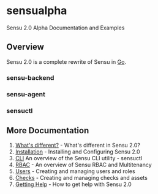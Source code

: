 # sensualpha
Sensu 2.0 Alpha Documentation and Examples

## Overview

Sensu 2.0 is a complete rewrite of Sensu in [Go](https://golang.org).

### sensu-backend

### sensu-agent

### sensuctl

## More Documentation

1. [What's different?](01-whats-new.md) - What's different in Sensu 2.0?
2. [Installation](02-installation.md) - Installing and Configuring Sensu 2.0
3. [CLI](03-sensuctl.md) An overview of the Sensu CLI utility - sensuctl
4. [RBAC](04-rbac-multitenancy.md) - An overview of Sensu RBAC and Multitenancy
5. [Users](05-users-and-roles.md) - Creating and managing users and roles
6. [Checks](06-checks-and-assets.md) - Creating and managing checks and assets
7. [Getting Help](99-getting-help.md) - How to get help with Sensu 2.0

